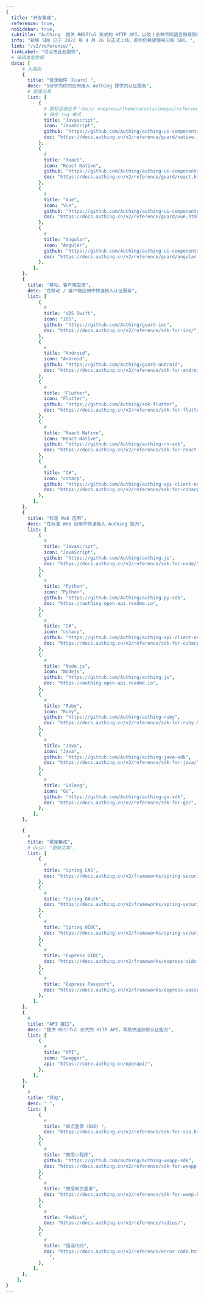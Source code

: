 ```yaml
---
{
  title: "开发集成",
  reference: true,
  noSidebar: true,
  subtitle: "Authing  提供 RESTful 形式的 HTTP API，以及十余种不同语言和框架的 SDK。你可以基于这些 API & SDK 资源，灵活的组合出你需要的认证流程。",
  info: "新版 SDK 已于 2022 年 4 月 26 日正式上线，若你仍希望使用旧版 SDK，",
  link: "/v2/reference/",
  linkLabel: "可点击此处跳转",
  # 编辑类型数据
  data: [
      # 大类别
      {
        title: "登录组件（Guard）",
        desc: "5分钟为你的应用接入 Authing 提供的认证服务",
        # 链接元素
        list: [
            {
              # 图标目录位于：docs/.vuepress/theme/assets/images/reference/
              # 保存 svg 格式
              title: "Javascript",
              icon: "JavaScript",
              github: "https://github.com/Authing/authing-ui-components",
              doc: "https://docs.authing.cn/v2/reference/guard/native-javascript.html",
            },
            {
              #
              title: "React",
              icon: "React-Native",
              github: "https://github.com/Authing/authing-ui-components",
              doc: "https://docs.authing.cn/v2/reference/guard/react.html",
            },
            {
              #
              title: "Vue",
              icon: "Vue",
              github: "https://github.com/Authing/authing-ui-components",
              doc: "https://docs.authing.cn/v2/reference/guard/vue.html",
            },
            {
              #
              title: "Angular",
              icon: "Angular",
              github: "https://github.com/Authing/authing-ui-components",
              doc: "https://docs.authing.cn/v2/reference/guard/angular.html",
            },
          ],
      },
      {
        title: "移动、客户端应用",
        desc: "在移动 / 客户端应用中快速接入认证服务",
        list: [
            {
              #
              title: "iOS Swift",
              icon: "iOS",
              github: "https://github.com/Authing/guard-ios",
              doc: "https://docs.authing.cn/v2/reference/sdk-for-ios/",
            },
            {
              #
              title: "Android",
              icon: "Android",
              github: "https://github.com/Authing/guard-android",
              doc: "https://docs.authing.cn/v2/reference/sdk-for-android/",
            },
            {
              #
              title: "Flutter",
              icon: "Flutter",
              github: "https://github.com/Authing/sdk-flutter",
              doc: "https://docs.authing.cn/v2/reference/sdk-for-flutter.html",
            },
            {
              #
              title: "React Native",
              icon: "React-Native",
              github: "https://github.com/Authing/authing-rn-sdk",
              doc: "https://docs.authing.cn/v2/reference/sdk-for-react-native.html",
            },
            {
              #
              title: "C#",
              icon: "csharp",
              github: "https://github.com/Authing/authing-api-client-net",
              doc: "https://docs.authing.cn/v2/reference/sdk-for-csharp/",
            },
          ],
      },
      {
        title: "标准 Web 应用",
        desc: "在标准 Web 应用中快速接入 Authing 能力",
        list: [
            {
              #
              title: "Javascript",
              icon: "JavaScript",
              github: "https://github.com/Authing/authing.js",
              doc: "https://docs.authing.cn/v2/reference/sdk-for-node/",
            },
            {
              #
              title: "Python",
              icon: "Python",
              github: "https://github.com/Authing/authing-py-sdk",
              doc: "https://authing-open-api.readme.io",
            },
            {
              #
              title: "C#",
              icon: "csharp",
              github: "https://github.com/Authing/authing-api-client-net",
              doc: "https://docs.authing.cn/v2/reference/sdk-for-csharp/",
            },
            {
              #
              title: "Node.js",
              icon: "Nodejs",
              github: "https://github.com/Authing/authing.js",
              doc: "https://authing-open-api.readme.io",
            },
            {
              #
              title: "Ruby",
              icon: "Ruby",
              github: "https://github.com/Authing/authing-ruby",
              doc: "https://docs.authing.cn/v2/reference/sdk-for-ruby.html",
            },
            {
              #
              title: "Java",
              icon: "Java",
              github: "https://github.com/Authing/authing-java-sdk",
              doc: "https://docs.authing.cn/v2/reference/sdk-for-java/",
            },
            {
              #
              title: "Golang",
              icon: "Go",
              github: "https://github.com/Authing/authing-go-sdk",
              doc: "https://docs.authing.cn/v2/reference/sdk-for-go/",
            },
          ],
      },

      {
        #
        title: "框架集成",
        # desc: "更新文案",
        list: [
            {
              #
              title: "Spring CAS",
              doc: "https://docs.authing.cn/v2/frameworks/spring-security-cas/",
            },
            {
              #
              title: "Spring OAuth",
              doc: "https://docs.authing.cn/v2/frameworks/spring-security-oauth/",
            },
            {
              #
              title: "Spring OIDC",
              doc: "https://docs.authing.cn/v2/frameworks/spring-security-oidc/",
            },
            {
              #
              title: "Express OIDC",
              doc: "https://docs.authing.cn/v2/frameworks/express-oidc-client/",
            },
            {
              #
              title: "Express Passport",
              doc: "https://docs.authing.cn/v2/frameworks/express-passport-openidconnect/",
            },
          ],
      },
      {
        #
        title: "API 接口",
        desc: "提供 RESTful 形式的 HTTP API，帮助快速获取认证能力",
        list: [
            {
              #
              title: "API",
              icon: "Swagger",
              api: "https://core.authing.cn/openapi/",
            },
          ],
      },
      {
        #
        title: "其他",
        desc: " ",
        list: [
            {
              #
              title: "单点登录（SSO）",
              doc: "https://docs.authing.cn/v2/reference/sdk-for-sso.html",
            },
            {
              #
              title: "微信小程序",
              github: "https://github.com/authing/authing-wxapp-sdk",
              doc: "https://docs.authing.cn/v2/reference/sdk-for-wxapp.html",
            },
            {
              #
              title: "微信网页登录",
              doc: "https://docs.authing.cn/v2/reference/sdk-for-wxmp.html",
            },
            {
              #
              title: "Radius",
              doc: "https://docs.authing.cn/v2/reference/radius/",
            },
            {
              #
              title: "错误代码",
              doc: "https://docs.authing.cn/v2/reference/error-code.html
                ",
            },
          ],
      },
    ],
}
---
```

